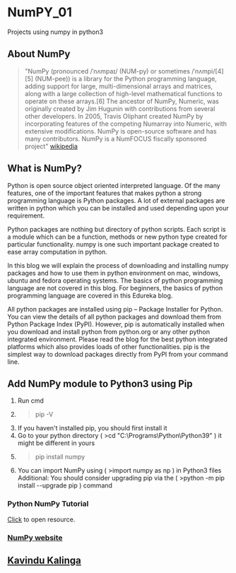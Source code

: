 # NumPY_01
Projects using numpy in python3
## About NumPy
>"NumPy (pronounced /ˈnʌmpaɪ/ (NUM-py) or sometimes /ˈnʌmpi/[4][5] (NUM-pee)) is a library for the Python programming language, adding support for large, multi-dimensional arrays and matrices, along with a large collection of high-level mathematical functions to operate on these arrays.[6] The ancestor of NumPy, Numeric, was originally created by Jim Hugunin with contributions from several other developers. In 2005, Travis Oliphant created NumPy by incorporating features of the competing Numarray into Numeric, with extensive modifications. NumPy is open-source software and has many contributors. NumPy is a NumFOCUS fiscally sponsored project" [wikipedia](https://en.wikipedia.org/wiki/NumPy)

## What is NumPy?
Python is open source object oriented interpreted language. Of the many features, one of the important features that makes python a strong programming language is Python packages. A lot of external packages are written in python which you can be installed and used depending upon your requirement.

Python packages are nothing but directory of python scripts. Each script is a module which can be a function, methods or new python type created for particular functionality. numpy is one such important package created to ease array computation in python.

In this blog we will explain the process of downloading and installing numpy packages and how to use them in python environment on mac, windows, ubuntu and fedora operating systems. The basics of python programming language are not covered in this blog. For beginners, the basics of python programming language are covered in this Edureka blog.

All python packages are installed using pip – Package Installer for Python. You can view the details of all python packages and download them from Python Package Index (PyPI). However, pip is automatically installed when you download and install python from python.org or any other python integrated environment. Please read the blog for the best python integrated platforms which also provides loads of other functionalities. pip is the simplest way to download packages directly from PyPI from your command line.

## Add NumPy module to Python3 using Pip
1. Run cmd
2.  >pip -V
3.  If you haven't installed pip, you should first install it
4.  Go to your python directory ( >cd "C:\Programs\Python\Python39" ) it might be different in yours
5.  >pip install numpy
6.  You can import NumPy using ( >import numpy as np ) in Python3 files
Additional: You should consider upgrading pip via the ( >python -m pip install --upgrade pip ) command

### Python NumPy Tutorial
[Click](https://cs231n.github.io/python-numpy-tutorial/) to open resource.  

### [NumPy website](https://numpy.org/)

## [Kavindu Kalinga](https://www.linkedin.com/in/kalingachandrasiri/)
